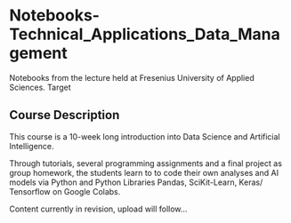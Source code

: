 # Notebooks-Technical_Applications_Data_Management
Notebooks from the lecture held at Fresenius University of Applied Sciences. Target

## Course Description
This course is a 10-week long introduction into Data Science and Artificial Intelligence.

Through tutorials, several programming assignments and a final project as group homework, the students learn to to code their own analyses and AI models via Python and Python Libraries Pandas, SciKit-Learn, Keras/ Tensorflow on Google Colabs.

 Content currently in revision, upload will follow...
